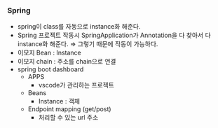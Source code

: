 ### Spring

- spring이 class를 자동으로 instance화 해준다.
- Spring 프로젝트 작동시 SpringApplication가 Annotation을 다 찾아서 다 instance화 해준다. ⇒ 그렇기 때문에 작동이 가능하다.
- 이모지 Bean : Instance
- 이모지 chain : 주소를 chain으로 연결
- spring boot dashboard
    - APPS
        - vscode가 관리하는 프로젝트
    - Beans
        - Instance : 객체
    - Endpoint mapping (get/post)
        - 처리할 수 있는 url 주소